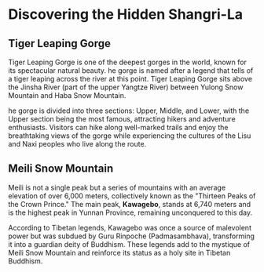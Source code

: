 # Discovering the Hidden Shangri-La

## Tiger Leaping Gorge

Tiger Leaping Gorge is one of the deepest gorges in the world, known for its spectacular natural beauty. he gorge is named after a legend that tells of a tiger leaping across the river at this point. Tiger Leaping Gorge sits above the Jinsha River (part of the upper Yangtze River) between Yulong Snow Mountain and Haba Snow Mountain.

he gorge is divided into three sections: Upper, Middle, and Lower, with the Upper section being the most famous, attracting hikers and adventure enthusiasts. Visitors can hike along well-marked trails and enjoy the breathtaking views of the gorge while experiencing the cultures of the Lisu and Naxi peoples who live along the route.

<YouTube link="https://youtu.be/56slic7jCXo?si=g-OfCsUpohrybNFG">
<template #cover><img src="../../assets/youtube/our-craziest-adventure-in-china-tiger-leaping-gorege.jpg" /></template>
<template #title>Our Craziest Adventure in China Tiger Leaping Gorge</template>
<template #author>Two Mad Explorers</template>
<template #description>This is the Tiger Leaping Gorge. We will be hiking over the next 48 hours through the mountains of Yunnan, China.</template>
</YouTube>

<YouTube link="https://youtu.be/FLl67iF74Bc?si=qansKoc-Q03d9mWh">
<template #cover><img src="../../assets/youtube/chinas-natural-beauty-is-insame-tiger-leaping-gorege.png" /></template>
<template #title>China's Natural Beauty is INSANE Tiger Leaping Gorge</template>
<template #author>Two Mad Explorers</template>
<template #description>Today we are continuing our journey across the Tiger Leaping Gorge.</template>
</YouTube>

## Meili Snow Mountain

Meili is not a single peak but a series of mountains with an average elevation of over 6,000 meters, collectively known as the "Thirteen Peaks of the Crown Prince." The main peak, **Kawagebo**, stands at 6,740 meters and is the highest peak in Yunnan Province, remaining unconquered to this day.

According to Tibetan legends, Kawagebo was once a source of malevolent power but was subdued by Guru Rinpoche (Padmasambhava), transforming it into a guardian deity of Buddhism. These legends add to the mystique of Meili Snow Mountain and reinforce its status as a holy site in Tibetan Buddhism.